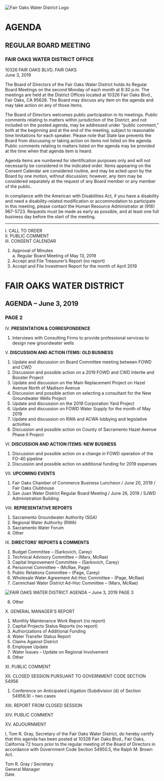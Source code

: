 <!-- Page 1 -->
![Fair Oaks Water District Logo](https://www.fairoakswater.org/wp-content/uploads/2017/06/FOWD-Logo.png)

# AGENDA
## REGULAR BOARD MEETING

### FAIR OAKS WATER DISTRICT OFFICE  
10326 FAIR OAKS BLVD, FAIR OAKS  
June 3, 2019

The Board of Directors of the Fair Oaks Water District holds its Regular Board Meetings on the second Monday of each month at 6:30 p.m. The meetings are held at the District Offices located at 10326 Fair Oaks Blvd., Fair Oaks, CA 95628. The Board may discuss any item on the agenda and may take action on any of those items.

The Board of Directors welcomes public participation in its meetings. Public comments relating to matters within jurisdiction of the District, and not included on the posted agenda, may be addressed under “public comment,” both at the beginning and at the end of the meeting, subject to reasonable time limitations for each speaker. Please note that State law prevents the Board from discussing or taking action on items not listed on the agenda. Public comments relating to matters listed on the agenda may be provided at the time when that agenda item is heard.

Agenda items are numbered for identification purposes only and will not necessarily be considered in the indicated order. Items appearing on the Consent Calendar are considered routine, and may be acted upon by the Board by one motion, without discussion; however, any item may be considered separately at the request of any Board member or any member of the public.

In compliance with the American with Disabilities Act, if you have a disability and need a disability-related modification or accommodation to participate in this meeting, please contact the Human Resource Administrator at (916) 967-5723. Requests must be made as early as possible, and at least one full business day before the start of the meeting.

---

I. CALL TO ORDER  
II. PUBLIC COMMENT  
III. CONSENT CALENDAR  
1. Approval of Minutes  
   a. Regular Board Meeting of May 13, 2019  
2. Accept and File Treasurer’s Report (no report)  
3. Accept and File Investment Report for the month of April 2019  
<!-- Page 2 -->
# FAIR OAKS WATER DISTRICT  
## AGENDA – June 3, 2019  
### PAGE 2  

IV. **PRESENTATION & CORRESPONDENCE**  
1. Interviews with Consulting Firms to provide professional services to design new groundwater wells  

V. **DISCUSSION AND ACTION ITEMS: OLD BUSINESS**  
1. Update and discussion on Board Committee meeting between FOWD and CWD  
2. Discussion and possible action on a 2019 FOWD and CWD Intertie and Booster Project  
3. Update and discussion on the Main Replacement Project on Hazel Avenue North of Madison Avenue  
4. Discussion and possible action on selecting a consultant for the New Groundwater Wells Project  
5. Update and discussion on the 2019 Corporation Yard Project  
6. Update and discussion on FOWD Water Supply for the month of May 2019  
7. Update and discussion on RWA and ACWA lobbying and legislative activities  
8. Discussion and possible action on County of Sacramento Hazel Avenue Phase II Project  

VI. **DISCUSSION AND ACTION ITEMS: NEW BUSINESS**  
1. Discussion and possible action on a change in FOWD operation of the FO-40 pipeline  
2. Discussion and possible action on additional funding for 2019 expenses  

VII. **UPCOMING EVENTS**  
1. Fair Oaks Chamber of Commerce Business Luncheon / June 20, 2019 / Fair Oaks Clubhouse  
2. San Juan Water District Regular Board Meeting / June 26, 2019 / SJWD Administration Building  

VIII. **REPRESENTATIVE REPORTS**  
1. Sacramento Groundwater Authority (SGA)  
2. Regional Water Authority (RWA)  
3. Sacramento Water Forum  
4. Other  

IX. **DIRECTORS’ REPORTS & COMMENTS**  
1. Budget Committee – (Sarkovich, Carey)  
2. Technical Advisory Committee – (Marx, McRae)  
3. Capital Improvement Committee – (Sarkovich, Carey)  
4. Personnel Committee – (McRae, Page)  
5. Public Relations Committee – (Page, Carey)  
6. Wholesale Water Agreement Ad-Hoc Committee – (Page, McRae)  
7. Carmichael Water District Ad-Hoc Committee – (Marx, McRae)  
<!-- Page 3 -->
![FAIR OAKS WATER DISTRICT AGENDA – June 3, 2019 PAGE 3](https://via.placeholder.com/993x768.png?text=FAIR+OAKS+WATER+DISTRICT+AGENDA+%E2%80%93+June+3%2C+2019+PAGE+3)

8. Other

X. GENERAL MANAGER'S REPORT
1. Monthly Maintenance Work Report (no report)
2. Capital Projects Status Reports (no report)
3. Authorizations of Additional Funding
4. Water Transfer Status Report
5. Claims Against District
6. Employee Update
7. Water Issues – Update on Regional Involvement
8. Other

XI. PUBLIC COMMENT

XII. CLOSED SESSION PURSUANT TO GOVERNMENT CODE SECTION 54956
1. Conference on Anticipated Litigation (Subdivision (d) of Section 54956.9) – two cases

XIII. REPORT FROM CLOSED SESSION

XIV. PUBLIC COMMENT

XV. ADJOURNMENT

I, Tom R. Gray, Secretary of the Fair Oaks Water District, do hereby certify that this agenda has been posted at 10326 Fair Oaks Blvd., Fair Oaks, California 72 hours prior to the regular meeting of the Board of Directors in accordance with Government Code Section 54950.5, the Ralph M. Brown Act.

Tom R. Gray / Secretary  
General Manager  
Date
